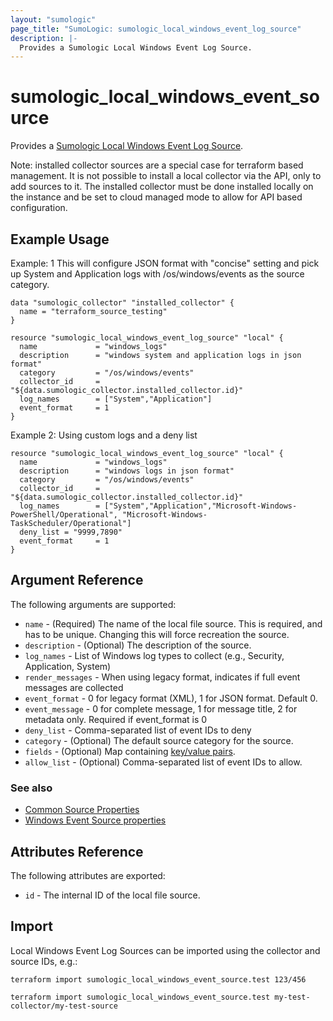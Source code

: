 ```yaml
---
layout: "sumologic"
page_title: "SumoLogic: sumologic_local_windows_event_log_source"
description: |-
  Provides a Sumologic Local Windows Event Log Source.
---
```


# sumologic_local_windows_event_source
Provides a [Sumologic Local Windows Event Log Source][1].

Note: installed collector sources are a special case for terraform based management. It is not possible to install a local collector via the API, only to add sources to it. The installed collector must be done installed locally on the instance and be set to cloud managed mode to allow for API based configuration.

## Example Usage

Example: 1 This will configure JSON format with "concise" setting and pick up System and Application logs with /os/windows/events as the source category.

```hcl
data "sumologic_collector" "installed_collector" {
  name = "terraform_source_testing"
}

resource "sumologic_local_windows_event_log_source" "local" {
  name             = "windows_logs"
  description      = "windows system and application logs in json format"
  category         = "/os/windows/events"
  collector_id     = "${data.sumologic_collector.installed_collector.id}"
  log_names        = ["System","Application"]
  event_format     = 1
}
```

Example 2: Using custom logs and a deny list

```hcl
resource "sumologic_local_windows_event_log_source" "local" {
  name             = "windows_logs"
  description      = "windows logs in json format"
  category         = "/os/windows/events"
  collector_id     = "${data.sumologic_collector.installed_collector.id}"
  log_names        = ["System","Application","Microsoft-Windows-PowerShell/Operational", "Microsoft-Windows-TaskScheduler/Operational"]
  deny_list = "9999,7890"
  event_format     = 1
}
```

## Argument Reference

The following arguments are supported:

* `name` - (Required) The name of the local file source. This is required, and has to be unique. Changing this will force recreation the source.
* `description` - (Optional) The description of the source.
* `log_names` - List of Windows log types to collect (e.g., Security, Application, System)
* `render_messages` - When using legacy format, indicates if full event messages are collected
* `event_format` - 0 for legacy format (XML), 1 for JSON format. Default 0.
* `event_message` - 0 for complete message, 1 for message title, 2 for metadata only. Required if event_format is 0
* `deny_list` - Comma-separated list of event IDs to deny
* `category` - (Optional) The default source category for the source.
* `fields` - (Optional) Map containing [key/value pairs][2].
* `allow_list` - (Optional) Comma-separated list of event IDs to allow.

### See also

* [Common Source Properties](https://github.com/terraform-providers/terraform-provider-sumologic/tree/master/website#common-source-properties)
* [Windows Event Source properties](https://help.sumologic.com/docs/send-data/use-json-configure-sources/json-parameters-installed-sources/#local-windows-event-logsource)

## Attributes Reference
The following attributes are exported:

  * `id` - The internal ID of the local file source.

## Import
Local Windows Event Log Sources can be imported using the collector and source IDs, e.g.:

```hcl
terraform import sumologic_local_windows_event_source.test 123/456
```

```hcl
terraform import sumologic_local_windows_event_source.test my-test-collector/my-test-source
```

[1]: https://help.sumologic.com/docs/send-data/installed-collectors/sources/local-windows-event-log-source/
[2]: https://help.sumologic.com/Manage/Fields
